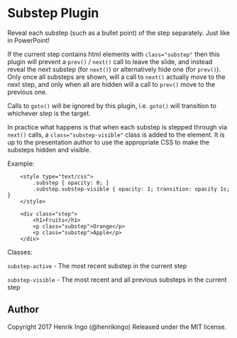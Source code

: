 Substep Plugin
===============

Reveal each substep (such as a bullet point) of the step separately. Just like in PowerPoint!

If the current step contains html elements with `class="substep"` then this plugin will prevent a
`prev()` / `next()` call to leave the slide, and instead reveal the next substep (for `next()`) or
alternatively hide one (for `prev()`). Only once all substeps are shown, will a call to `next()`
actually move to the next step, and only when all are hidden will a call to `prev()` move to the
previous one.

Calls to `goto()` will be ignored by this plugin, i.e. `goto()` will transition to whichever step is
the target.

In practice what happens is that when each substep is stepped through via `next()` calls, a
`class="substep-visible"` class is added to the element. It is up to the presentation author to
use the appropriate CSS to make the substeps hidden and visible.

Example:

        <style type="text/css">
            .substep { opacity: 0; }
            .substep.substep-visible { opacity: 1; transition: opacity 1s; }
        </style>

        <div class="step">
            <h1>Fruits</h1>
            <p class="substep">Orange</p>
            <p class="substep">Apple</p>
        </div>

Classes:

`substep-active` - The most recent substep in the current step

`substep-visible` - The most recent and all previous substeps in the current step

Author
------

Copyright 2017 Henrik Ingo (@henrikingo)
Released under the MIT license.

